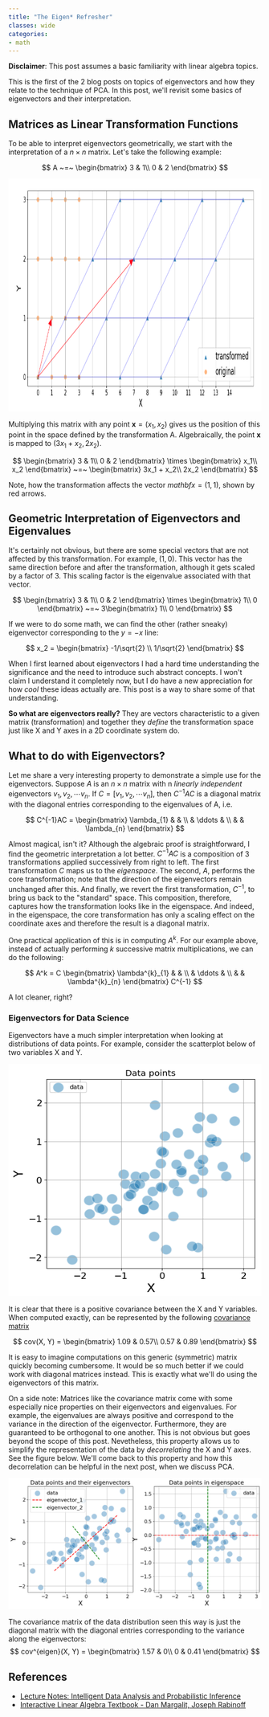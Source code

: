 ```yaml
---
title: "The Eigen* Refresher"
classes: wide
categories:
- math
---
```


**Disclaimer**: This post assumes a basic familiarity with linear algebra topics.

This is the first of the 2 blog posts on topics of eigenvectors and how they relate to the technique of PCA. In this post, we'll revisit some basics of eigenvectors and their interpretation.

## Matrices as Linear Transformation Functions

To be able to interpret eigenvectors geometrically, we start with the interpretation of a $n \times n$ matrix. Let's take the following example:

$$
A ~=~ \begin{bmatrix}
3 & 1\\
0 & 2
\end{bmatrix}
$$

<img class="wp-image-165 aligncenter" src="/assets/images/eigen_refresher/transformation_example.png" alt="poly" width="586" height="463" />

Multiplying this matrix with any point $\mathbf{x} = (x_1, x_2)$ gives us the position of this point in the space defined by the transformation A. Algebraically, the point $\mathbf{x}$ is mapped to $(3x_1 + x_2, 2x_2)$.

$$
\begin{bmatrix}
3 & 1\\
0 & 2
\end{bmatrix}
\times
\begin{bmatrix}
x_1\\
x_2
\end{bmatrix} ~=~ \begin{bmatrix}
3x_1 + x_2\\
2x_2
\end{bmatrix}
$$

Note, how the transformation affects the vector $mathbf{x} = (1, 1)$, shown by red arrows.

## Geometric Interpretation of Eigenvectors and Eigenvalues 

It's certainly not obvious, but there are some special vectors that are not affected by this transformation. For example, $(1, 0)$. This vector has the same direction before and after the transformation, although it gets scaled by a factor of 3. This scaling factor is the eigenvalue associated with that vector.

$$
\begin{bmatrix}
3 & 1\\
0 & 2
\end{bmatrix}
\times
\begin{bmatrix}
1\\
0
\end{bmatrix} ~=~ 3\begin{bmatrix}
1\\
0
\end{bmatrix}
$$

If we were to do some math, we can find the other (rather sneaky) eigenvector corresponding to the $y = -x$ line:

$$ x_2 = \begin{bmatrix}
-1/\sqrt{2} \\
1/\sqrt{2}
\end{bmatrix}
$$

When I first learned about eigenvectors I had a hard time understanding the significance and the need to introduce such abstract concepts. I won't claim I understand it completely now, but I do have a new appreciation for how *cool* these ideas actually are. This post is a way to share some of that understanding.

**So what are eigenvectors really?** They are vectors characteristic to a given matrix (transformation) and together they *define* the transformation space just like X and Y axes in a 2D coordinate system do.

## What to do with Eigenvectors?

Let me share a very interesting property to demonstrate a simple use for the eigenvectors. Suppose $A$ is an $n \times n$ matrix with n *linearly independent* eigenvectors $v_1, v_2, \cdots v_n$. If $C = [v_1, v_2, \cdots v_n]$, then $C^{-1}AC$ is a diagonal matrix with the diagonal entries corresponding to the eigenvalues of A, i.e.

$$
  C^{-1}AC = \begin{bmatrix}
    \lambda_{1} & & \\
    & \ddots & \\
    & & \lambda_{n}
  \end{bmatrix}
$$

Almost magical, isn't it? Although the algebraic proof is straightforward, I find the geometric interpretation a lot better. $C^{-1}AC$ is a composition of 3 transformations applied successively from right to left. The first transformation $C$ maps us to the *eigenspace*. The second, $A$, performs the core transformation; note that the direction of the eigenvectors remain unchanged after this. And finally, we revert the first transformation, $C^{-1}$, to bring us back to the "standard" space. This composition, therefore, captures how the transformation looks like in the eigenspace. And indeed, in the eigenspace, the core transformation has only a scaling effect on the coordinate axes and therefore the result is a diagonal matrix.

One practical application of this is in computing $A^k$. For our example above, instead of actually performing $k$ successive matrix multiplications, we can do the following:

$$
    A^k = C \begin{bmatrix}
    \lambda^{k}_{1} & & \\
    & \ddots & \\
    & & \lambda^{k}_{n}
  \end{bmatrix} C^{-1}
$$

A lot cleaner, right?

### Eigenvectors for Data Science

Eigenvectors have a much simpler interpretation when looking at distributions of data points. For example, consider the scatterplot below of two variables X and Y.

<img class="wp-image-165 aligncenter" src="/assets/images/eigen_refresher/scatterplot.png" alt="poly" width="586" height="463" />

It is clear that there is a positive covariance between the X and Y variables. When computed exactly, can be represented by the following <a href="https://en.wikipedia.org/wiki/Covariance_matrix" target="_blank" rel="noopener">covariance matrix</a>


$$
cov(X, Y) = \begin{bmatrix}
1.09 & 0.57\\
0.57 & 0.89
\end{bmatrix}
$$

It is easy to imagine computations on this generic (symmetric) matrix quickly becoming cumbersome. It would be so much better if we could work with diagonal matrices instead. This is exactly what we'll do using the eigenvectors of this matrix.

On a side note: Matrices like the covariance matrix come with some especially nice properties on their eigenvectors and eigenvalues. For example, the eigenvalues are always positive and correspond to the variance in the direction of the eigenvector. Furthermore, they are guaranteed to be orthogonal to one another. This is not obvious but goes beyond the scope of this post. Nevetheless, this property allows us to simplify the representation of the data by *decorrelating* the X and Y axes. See the figure below. We'll come back to this property and how this decorrelation can be helpful in the next post, when we discuss PCA.

<img class="wp-image-165 aligncenter" src="/assets/images/eigen_refresher/eigen_transformation.png" />

The covariance matrix of the data distribution seen this way is just the diagonal matrix with the diagonal entries corresponding to the variance along the eigenvectors:
$$
cov^{eigen}(X, Y) = \begin{bmatrix}
1.57 & 0\\
0 & 0.41
\end{bmatrix}
$$

## References

- [Lecture Notes: Intelligent Data Analysis and Probabilistic Inference](https://people.duke.edu/~hpgavin/SystemID/References/Gillies-PCA-notes.pdf)
- [Interactive Linear Algebra Textbook - Dan Margalit, Joseph Rabinoff](https://textbooks.math.gatech.edu/ila/eigenvectors.html)
